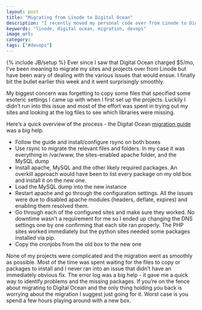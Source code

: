 ```yaml
---
layout: post
title: "Migrating from Linode to Digital Ocean"
description: "I recently moved my personal code over from Linode to Digital Ocean. I was hesitant at first and worried about the migration but it went as smoothly as possible."
keywords: "linode, digital ocean, migration, devops"
image_url:
category:
tags: ["#devops"]
---
```

{% include JB/setup %}
Ever since I saw that Digital Ocean charged $5/mo, I’ve been meaning to migrate my sites and projects over from Linode but have been wary of dealing with the various issues that would ensue. I finally bit the bullet earlier this week and it went surprisingly smoothly.

My biggest concern was forgetting to copy some files that specified some esoteric settings I came up with when I first set up the projects. Luckily I didn’t run into this issue and most of the effort was spent in trying out my sites and looking at the log files to see which libraries were missing.

Here’s a quick overview of the process - the Digital Ocean <a href="https://www.digitalocean.com/community/articles/migrate-your-current-vps-linode-rackspace-aws-ec2-to-digitalocean" target="_blank">migration guide</a> was a big help.

- Follow the guide and install/configure rsync on both boxes
- Use rsync to migrate the relevant files and folders. In my case it was everything in /var/www, the sites-enabled apache folder, and the MySQL dump
- Install apache, MySQL and the other likely required packages. An overkill approach would have been to list every package on my old box and install it on the new one.
- Load the MySQL dump into the new instance
- Restart apache and go through the configuration settings. All the issues were due to disabled apache modules (headers, deflate, expires) and enabling them resolved them.
- Go through each of the configured sites and make sure they worked. No downtime wasn’t a requirement for me so I ended up changing the DNS settings one by one confirming that each site ran properly. The PHP sites worked immediately but the python sites needed some packages installed via pip.
- Copy the cronjobs from the old box to the new one

None of my projects were complicated and the migration went as smoothly as possible. Most of the time was spent waiting for the files to copy or packages to install and I never ran into an issue that didn’t have an immediately obvious fix. The error log was a big help - it gave me a quick way to identify problems and the missing packages. If you’re on the fence about migrating to Digital Ocean and the only thing holding you back is worrying about the migration I suggest just going for it. Worst case is you spend a few hours playing around with a new box.